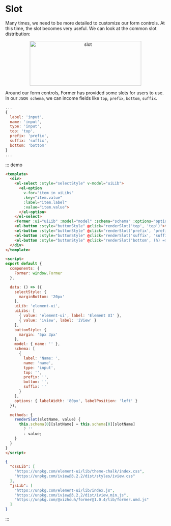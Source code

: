 # Slot

Many times, we need to be more detailed to customize our form controls. At this time, the slot becomes very useful. We can look at the common slot distribution: 

<div style="text-align:center;">
  <img height="140" width="350" :src="$withBase('/slot.png')" alt="slot">
</div>

Around our form controls, Former has provided some slots for users to use. In our `JSON schema`, we can income fields like `top`, `prefix`, `bottom`, `suffix`.

```js
...
{
  label: 'input',
  name: 'input',
  type: 'input',
  top: 'top',
  prefix: 'prefix',
  suffix: 'suffix',
  bottom: 'bottom'
}
...
```

::: demo
```html
<template>
  <div>
    <el-select :style="selectStyle" v-model="uiLib">
      <el-option
        v-for="item in uiLibs"
        :key="item.value"
        :label="item.label"
        :value="item.value">
      </el-option>
    </el-select>
    <Former :ui="uiLib" :model="model" :schema="schema" :options="options"></Former>
    <el-button :style="buttonStyle" @click="renderSlot('top', 'top')">top</el-button>
    <el-button :style="buttonStyle" @click="renderSlot('prefix', 'prefix')">prefix</el-button>
    <el-button :style="buttonStyle" @click="renderSlot('suffix', 'suffix')">suffix</el-button>
    <el-button :style="buttonStyle" @click="renderSlot('bottom', (h) => h('div', { style: { color: 'red' } }, 'custom render'))">custom render bottom</el-button>
  </div>
</template>

<script>
export default {
  components: {
    Former: window.Former
  },

  data: () => ({
    selectStyle: {
      marginBottom: '20px'
    },
    uiLib: 'element-ui',
    uiLibs: [
      { value: 'element-ui', label: 'Element UI' },
      { value: 'iview', label: 'iView' }
    ],
    buttonStyle: {
      margin: '5px 3px'
    },
    model: { name: '' },
    schema: [
      {
        label: 'Name: ',
        name: 'name',
        type: 'input',
        top: '',
        prefix: '',
        bottom: '',
        suffix: ''
      }
    ],
    options: { labelWidth: '80px', labelPosition: 'left' }
  }),

  methods: {
    renderSlot(slotName, value) {
      this.schema[0][slotName] = this.schema[0][slotName] 
        ? ''
        : value;
    }
  }
}
</script>
```
```json
{
  "cssLib": [
    "https://unpkg.com/element-ui/lib/theme-chalk/index.css",
    "https://unpkg.com/iview@3.2.2/dist/styles/iview.css"
  ],
  "jsLib": [
    "https://unpkg.com/element-ui/lib/index.js",
    "https://unpkg.com/iview@3.2.2/dist/iview.min.js",
    "https://unpkg.com/@xizhouh/former@1.0.4/lib/former.umd.js"
  ]
}
```
:::
